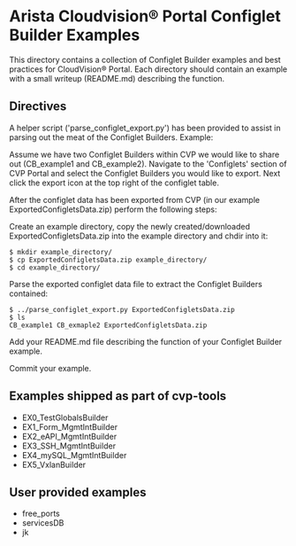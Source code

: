 # Arista Cloudvision&reg; Portal Configlet Builder Examples
This directory contains a collection of Configlet Builder examples and best practices for
CloudVision&reg; Portal. Each directory should contain an example with a small writeup (README.md)
describing the function. 

## Directives
A helper script ('parse_configlet_export.py') has been provided to assist in parsing out the
meat of the Configlet Builders. Example:

Assume we have two Configlet Builders within CVP we would like to share out (CB_example1 and CB_example2).
Navigate to the 'Configlets' section of CVP Portal and select the Configlet Builders you would like to export.
Next click the export icon at the top right of the configlet table.
 
After the configlet data has been exported from CVP (in our example ExportedConfigletsData.zip)
perform the following steps:

Create an example directory, copy the newly created/downloaded ExportedConfigletsData.zip into the
example directory and chdir into it:
```console
$ mkdir example_directory/
$ cp ExportedConfigletsData.zip example_directory/
$ cd example_directory/
```

Parse the exported configlet data file to extract the Configlet Builders contained:
```console
$ ../parse_configlet_export.py ExportedConfigletsData.zip
$ ls
CB_example1 CB_exmaple2 ExportedConfigletsData.zip
```

Add your README.md file describing the function of your Configlet Builder example.
 
Commit your example.

## Examples shipped as part of cvp-tools
* EX0_TestGlobalsBuilder
* EX1_Form_MgmtIntBuilder
* EX2_eAPI_MgmtIntBuilder
* EX3_SSH_MgmtIntBuilder
* EX4_mySQL_MgmtIntBuilder
* EX5_VxlanBuilder

## User provided examples
* free_ports
* servicesDB
* jk